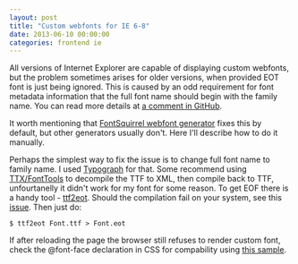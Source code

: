 ```yaml
---
layout: post
title: "Custom webfonts for IE 6-8"
date: 2013-06-10 00:00:00
categories: frontend ie
---
```


All versions of Internet Explorer are capable of displaying custom webfonts,
but the problem sometimes arises for older versions, when provided EOT font is
just being ignored. This is caused by an odd requirement for font metadata
information that the full font name should begin with the family name. You
can read more details at
[a comment in GitHub](https://github.com/fontello/fontello/issues/73#issuecomment-7791793).
  
It worth mentioning that
[FontSquirrel webfont generator](http://www.fontsquirrel.com/tools/webfont-generator)
fixes this by default, but other generators usually don't.
Here I'll describe how to do it manually.

Perhaps the simplest way to fix the issue is to change full font name to family name.
I used [Typograph](http://www.neuber.com/typograph/) for that. Some recommend using
[TTX/FontTools](http://sourceforge.net/projects/fonttools/) to decompile the TTF to XML, then
compile back to TTF, unfourtanelly it didn't work for my font for some reason.
To get EOF there is a handy tool - [ttf2eot](https://code.google.com/p/ttf2eot/).
Should the compilation fail on your system, see this
[issue](https://code.google.com/p/ttf2eot/issues/detail?id=22). Then just do:

    $ ttf2eot Font.ttf > Font.eot
    
If after reloading the page the browser still refuses to render custom font,
check the @font-face declaration in CSS for compability using
[this sample](http://css-tricks.com/snippets/css/using-font-face/).
